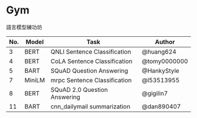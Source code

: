 # Gym
語言模型練功坊

| No.  | Model | Task                         | Author       |
| ---- | ----- | ---------------------------- | ------------ |
| 3    | BERT  | QNLI Sentence Classification | @huang624    |
| 4    | BERT  | CoLA Sentence Classification | @tomy0000000 |
| 5    | BART  | SQuAD Question Answering     | @HankyStyle  |
| 7    | MiniLM| mrpc Sentence Classification | @l53513955   |
| 8    | BERT  | SQuAD 2.0 Question Answering | @gigilin7    |
| 11   | BART  | cnn_dailymail summarization | @dan890407    |
